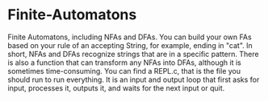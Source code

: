 # Finite-Automatons
Finite Automatons, including NFAs and DFAs. You can build your own FAs based on your rule of an accepting String, for example, ending in "cat". In short, NFAs and DFAs recognize strings that are in a specific pattern. 
There is also a function that can transform any NFAs into DFAs, although it is sometimes time-consuming. 
You can find a REPL.c, that is the file you should run to run everything. It is an input and output loop that first asks for input, processes it, outputs it, and waits for the next input or quit.
